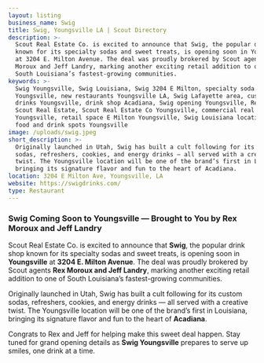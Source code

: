 ```yaml
---
layout: listing
business_name: Swig
title: Swig, Youngsville LA | Scout Directory
description: >-
  Scout Real Estate Co. is excited to announce that Swig, the popular drink shop
  known for its specialty sodas and sweet treats, is opening soon in Youngsville
  at 3204 E. Milton Avenue. The deal was proudly brokered by Scout agents Rex
  Moroux and Jeff Landry, marking another exciting retail addition to one of
  South Louisiana’s fastest-growing communities.
keywords: >-
  Swig Youngsville, Swig Louisiana, Swig 3204 E Milton, specialty soda shop
  Youngsville, new restaurants Youngsville LA, Swig Lafayette area, custom
  drinks Youngsville, drink shop Acadiana, Swig opening Youngsville, Rex Moroux
  Scout Real Estate, Scout Real Estate Co Youngsville, commercial real estate
  Youngsville, retail space E Milton Youngsville, Swig Louisiana locations, new
  food and drink spots Youngsville
image: /uploads/swig.jpeg
short_description: >-
  Originally launched in Utah, Swig has built a cult following for its custom
  sodas, refreshers, cookies, and energy drinks — all served with a creative
  twist. The Youngsville location will be one of the brand’s first in Louisiana,
  bringing its signature flavor and fun to the heart of Acadiana.
location: 3204 E Milton Ave, Youngsville, LA
website: https://swigdrinks.com/
type: Restaurant
---
```

### **Swig Coming Soon to Youngsville — Brought to You by Rex Moroux and Jeff Landry**

Scout Real Estate Co. is excited to announce that **Swig**, the popular drink shop known for its specialty sodas and sweet treats, is opening soon in **Youngsville** at **3204 E. Milton Avenue**. The deal was proudly brokered by Scout agents **Rex Moroux and Jeff Landry**, marking another exciting retail addition to one of South Louisiana’s fastest-growing communities.

Originally launched in Utah, Swig has built a cult following for its custom sodas, refreshers, cookies, and energy drinks — all served with a creative twist. The Youngsville location will be one of the brand’s first in Louisiana, bringing its signature flavor and fun to the heart of **Acadiana**.

Congrats to Rex and Jeff for helping make this sweet deal happen. Stay tuned for grand opening details as **Swig Youngsville** prepares to serve up smiles, one drink at a time.